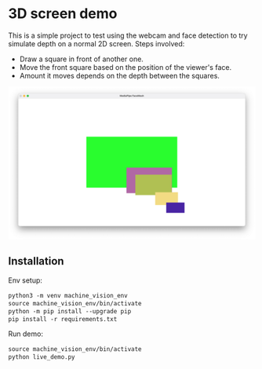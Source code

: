 # 3D screen demo

This is a simple project to test using the webcam and face detection to try simulate depth on a normal 2D screen.
Steps involved:

*   Draw a square in front of another one.
*   Move the front square based on the position of the viewer's face.
*   Amount it moves depends on the depth between the squares.


![png](https://github.com/stanton119/data-analysis/blob/master/machine_vision/3d_screen/demo.png)

## Installation
Env setup:
```
python3 -m venv machine_vision_env
source machine_vision_env/bin/activate
python -m pip install --upgrade pip
pip install -r requirements.txt
```

Run demo:
```
source machine_vision_env/bin/activate
python live_demo.py
```
